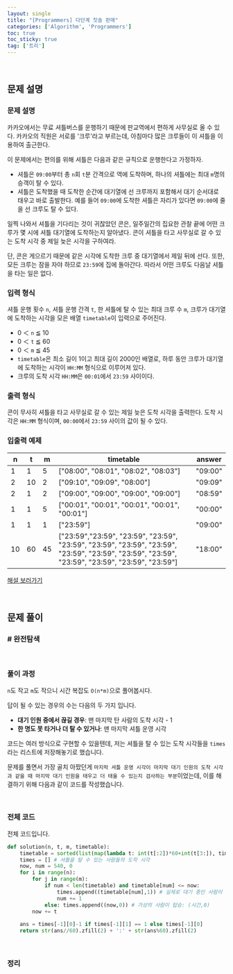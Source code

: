 ```yaml
---
layout: single
title: "[Programmers] 다단계 칫솔 판매"
categories: ['Algorithm', 'Programmers']
toc: true
toc_sticky: true
tag: ['트리']
---
```




<br>

## 문제 설명

### 문제 설명

카카오에서는 무료 셔틀버스를 운행하기 때문에 판교역에서 편하게 사무실로 올 수 있다. 카카오의 직원은 서로를 '크루'라고 부르는데, 아침마다 많은 크루들이 이 셔틀을 이용하여 출근한다.

이 문제에서는 편의를 위해 셔틀은 다음과 같은 규칙으로 운행한다고 가정하자.

* 셔틀은 `09:00`부터 총 `n`회 `t`분 간격으로 역에 도착하며, 하나의 셔틀에는 최대 `m`명의 승객이 탈 수 있다.
* 셔틀은 도착했을 때 도착한 순간에 대기열에 선 크루까지 포함해서 대기 순서대로 태우고 바로 출발한다. 예를 들어 `09:00`에 도착한 셔틀은 자리가 있다면 `09:00`에 줄을 선 크루도 탈 수 있다.

일찍 나와서 셔틀을 기다리는 것이 귀찮았던 콘은, 일주일간의 집요한 관찰 끝에 어떤 크루가 몇 시에 셔틀 대기열에 도착하는지 알아냈다. 콘이 셔틀을 타고 사무실로 갈 수 있는 도착 시각 중 제일 늦은 시각을 구하여라.

단, 콘은 게으르기 때문에 같은 시각에 도착한 크루 중 대기열에서 제일 뒤에 선다. 또한, 모든 크루는 잠을 자야 하므로 `23:59`에 집에 돌아간다. 따라서 어떤 크루도 다음날 셔틀을 타는 일은 없다.

### 입력 형식

셔틀 운행 횟수 `n`, 셔틀 운행 간격 `t`, 한 셔틀에 탈 수 있는 최대 크루 수 `m`, 크루가 대기열에 도착하는 시각을 모은 배열 `timetable`이 입력으로 주어진다.

* 0 ＜ `n` ≦ 10
* 0 ＜ `t` ≦ 60
* 0 ＜ `m` ≦ 45
* `timetable`은 최소 길이 1이고 최대 길이 2000인 배열로, 하루 동안 크루가 대기열에 도착하는 시각이 `HH:MM` 형식으로 이루어져 있다.
* 크루의 도착 시각 `HH:MM`은 `00:01`에서 `23:59` 사이이다.

### 출력 형식

콘이 무사히 셔틀을 타고 사무실로 갈 수 있는 제일 늦은 도착 시각을 출력한다. 도착 시각은 `HH:MM` 형식이며, `00:00`에서 `23:59` 사이의 값이 될 수 있다.

### 입출력 예제

| n    | t    | m    | timetable                                                    | answer  |
| ---- | ---- | ---- | ------------------------------------------------------------ | ------- |
| 1    | 1    | 5    | ["08:00", "08:01", "08:02", "08:03"]                         | "09:00" |
| 2    | 10   | 2    | ["09:10", "09:09", "08:00"]                                  | "09:09" |
| 2    | 1    | 2    | ["09:00", "09:00", "09:00", "09:00"]                         | "08:59" |
| 1    | 1    | 5    | ["00:01", "00:01", "00:01", "00:01", "00:01"]                | "00:00" |
| 1    | 1    | 1    | ["23:59"]                                                    | "09:00" |
| 10   | 60   | 45   | ["23:59","23:59", "23:59", "23:59", "23:59", "23:59", "23:59", "23:59", "23:59", "23:59", "23:59", "23:59", "23:59", "23:59", "23:59", "23:59"] | "18:00" |

[해설 보러가기](http://tech.kakao.com/2017/09/27/kakao-blind-recruitment-round-1/)

<br>

## 문제 풀이

### \# 완전탐색

<br>

### 풀이 과정

`n`도 작고 `m`도 작으니 시간 복잡도 `O(n*m)`으로 풀어봅시다. 

답이 될 수 있는 경우의 수는 다음의 두 가지 입니다. 

* **대기 인원 중에서 끊길 경우**: 맨 마지막 탄 사람의 도착 시각 - 1
* **한 명도 못 타거나 더 탈 수 있거나**: 맨 마지막 셔틀 운영 시각

코드는 여러 방식으로 구현할 수 있을텐데, 저는 셔틀을 탈 수 있는 도착 시각들을 `times`라는 리스트에 저장해놓기로 했습니다. 

문제를 풀면서 가장 골치 아팠던게 `마지막 셔틀 운영 시각이 마지막 대기 인원의 도착 시각과 같을 때 마지막 대기 인원을 태우고 더 태울 수 있는지 검사하는 부분`이었는데, 이를 해결하기 위해 다음과 같이 코드를 작성했습니다. 

<br>

### 전체 코드

전체 코드입니다. 

```python
def solution(n, t, m, timetable):
    timetable = sorted(list(map(lambda t: int(t[:2])*60+int(t[3:]), timetable)))
    times = [] # 셔틀을 탈 수 있는 사람들의 도착 시각
    now, num = 540, 0
    for i in range(n):
        for j in range(m):
            if num < len(timetable) and timetable[num] <= now:
                times.append((timetable[num],1)) # 실제로 대기 중인 사람이 탑승: (시간,1)
                num += 1
            else: times.append((now,0)) # 가상의 사람이 탑승: (시간,0)
        now += t
                
    ans = times[-1][0]-1 if times[-1][1] == 1 else times[-1][0]
    return str(ans//60).zfill(2) + ':' + str(ans%60).zfill(2)
```

<br>

### 정리







